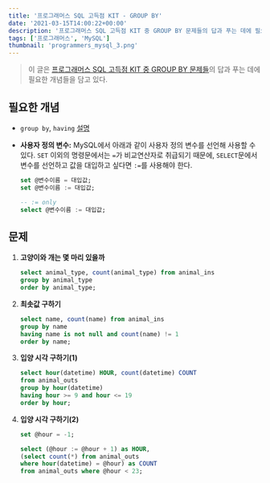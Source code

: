 ```yaml
---
title: '프로그래머스 SQL 고득점 KIT - GROUP BY'
date: '2021-03-15T14:00:22+00:00'
description: '프로그래머스 SQL 고득점 KIT 중 GROUP BY 문제들의 답과 푸는 데에 필요한 개념들을 담고 있는 글이다.'
tags: ['프로그래머스', 'MySQL']
thumbnail: 'programmers_mysql_3.png'
---
```


> 이 글은 [프로그래머스 SQL 고득점 KIT 중 GROUP BY 문제들](https://programmers.co.kr/learn/courses/30/parts/17044)의 답과 푸는 데에 필요한 개념들을 담고 있다.

## 필요한 개념

- `group by`, `having` [설명](https://gywlsp.github.io/mysql/4/)
- **사용자 정의 변수:** MySQL에서 아래과 같이 사용자 정의 변수를 선언해 사용할 수 있다. `SET` 이외의 명령문에서는 `=`가 비교연산자로 취급되기 때문에, `SELECT`문에서 변수를 선언하고 값을 대입하고 싶다면 `:=`를 사용해야 한다.

  ```sql
  set @변수이름 = 대입값;
  set @변수이름 := 대입값;

  -- := only
  select @변수이름 := 대입값;
  ```

## 문제

1. **고양이와 개는 몇 마리 있을까**

   ```sql
   select animal_type, count(animal_type) from animal_ins
   group by animal_type
   order by animal_type;
   ```

2. **최솟값 구하기**

   ```sql
   select name, count(name) from animal_ins
   group by name
   having name is not null and count(name) != 1
   order by name;
   ```

3. **입양 시각 구하기(1)**

   ```sql
   select hour(datetime) HOUR, count(datetime) COUNT
   from animal_outs
   group by hour(datetime)
   having hour >= 9 and hour <= 19
   order by hour;
   ```

4. **입양 시각 구하기(2)**

   ```sql
   set @hour = -1;

   select (@hour := @hour + 1) as HOUR,
   (select count(*) from animal_outs
   where hour(datetime) = @hour) as COUNT
   from animal_outs where @hour < 23;
   ```
